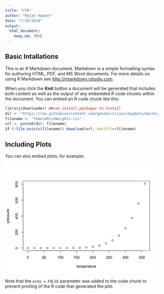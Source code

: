 ```yaml
---
title: "Ch0"
author: "Rajan Kapoor"
date: "7/26/2018"
output:
  html_document:
    keep_md: TRUE
---
```




## Basic Intallations

This is an R Markdown document. Markdown is a simple formatting syntax for authoring HTML, PDF, and MS Word documents. For more details on using R Markdown see <http://rmarkdown.rstudio.com>.

When you click the **Knit** button a document will be generated that includes both content as well as the output of any embedded R code chunks within the document. You can embed an R code chunk like this:




```r
library(downloader) ##use install.packages to install
dir <- "https://raw.githubusercontent.com/genomicsclass/dagdata/master/inst/extdata/"
filename <- "femaleMiceWeights.csv" 
url <- paste0(dir, filename)
if (!file.exists(filename)) download(url, destfile=filename)
```

## Including Plots

You can also embed plots, for example:

![](Ch0_files/figure-html/pressure-1.png)<!-- -->

Note that the `echo = FALSE` parameter was added to the code chunk to prevent printing of the R code that generated the plot.
